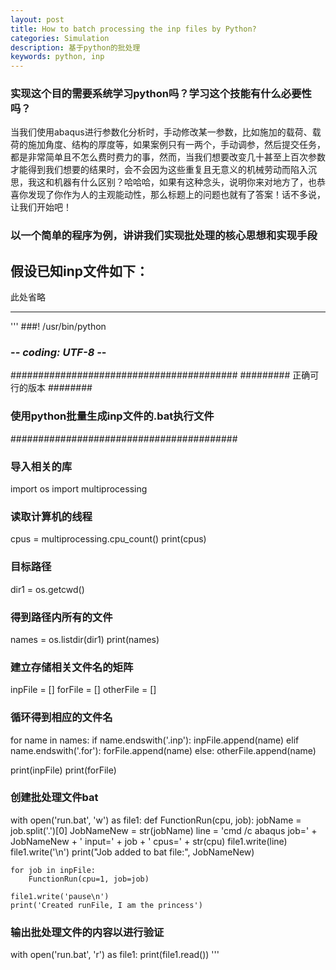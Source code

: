 ```yaml
---
layout: post
title: How to batch processing the inp files by Python?
categories: Simulation
description: 基于python的批处理
keywords: python, inp
---
```

### 实现这个目的需要系统学习python吗？学习这个技能有什么必要性吗？
当我们使用abaqus进行参数化分析时，手动修改某一参数，比如施加的载荷、载荷的施加角度、结构的厚度等，如果案例只有一两个，手动调参，然后提交任务，都是非常简单且不怎么费时费力的事，然而，当我们想要改变几十甚至上百次参数才能得到我们想要的结果时，会不会因为这些重复且无意义的机械劳动而陷入沉思，我这和机器有什么区别？哈哈哈，如果有这种念头，说明你来对地方了，也恭喜你发现了你作为人的主观能动性，那么标题上的问题也就有了答案！话不多说，让我们开始吧！
### 以一个简单的程序为例，讲讲我们实现批处理的核心思想和实现手段

假设已知inp文件如下：
---
此处省略

---
'''
###! /usr/bin/python
### -*- coding: UTF-8 -*-

#########################################
######### 正确可行的版本 ########
### 使用python批量生成inp文件的.bat执行文件 #
#########################################

### 导入相关的库
import os
import multiprocessing

### 读取计算机的线程
cpus = multiprocessing.cpu_count()
print(cpus)

### 目标路径
dir1 = os.getcwd()
### 得到路径内所有的文件
names = os.listdir(dir1)
print(names)

### 建立存储相关文件名的矩阵
inpFile = []
forFile = []
otherFile = []

### 循环得到相应的文件名
for name in names:
    if name.endswith('.inp'):
        inpFile.append(name)
    elif name.endswith('.for'):
        forFile.append(name)
    else:
        otherFile.append(name)

print(inpFile)
print(forFile)

### 创建批处理文件bat
with open('run.bat', 'w') as file1:
    def FunctionRun(cpu, job):
        jobName = job.split('.')[0]
        JobNameNew = str(jobName)
        line = 'cmd /c abaqus job=' + JobNameNew + ' input=' + job + ' cpus=' + str(cpu)
        file1.write(line)
        file1.write('\n')
        print("Job added to bat file:", JobNameNew)

    for job in inpFile:
        FunctionRun(cpu=1, job=job)

    file1.write('pause\n')
    print('Created runFile, I am the princess')

### 输出批处理文件的内容以进行验证
with open('run.bat', 'r') as file1:
    print(file1.read())
'''
